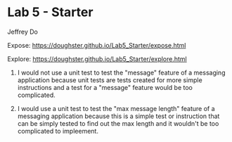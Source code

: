 # Lab 5 - Starter

Jeffrey Do

Expose: https://doughster.github.io/Lab5_Starter/expose.html

Explore: https://doughster.github.io/Lab5_Starter/explore.html

1. I would not use a unit test to test the "message" feature of a messaging application because unit tests are tests created for more simple instructions and a test for a "message" feature would be too complicated.
   
3. I would use a unit test to test the "max message length" feature of a messaging application because this is a simple test or instruction that can be simply tested to find out the max length and it wouldn't be too complicated to impleement. 
